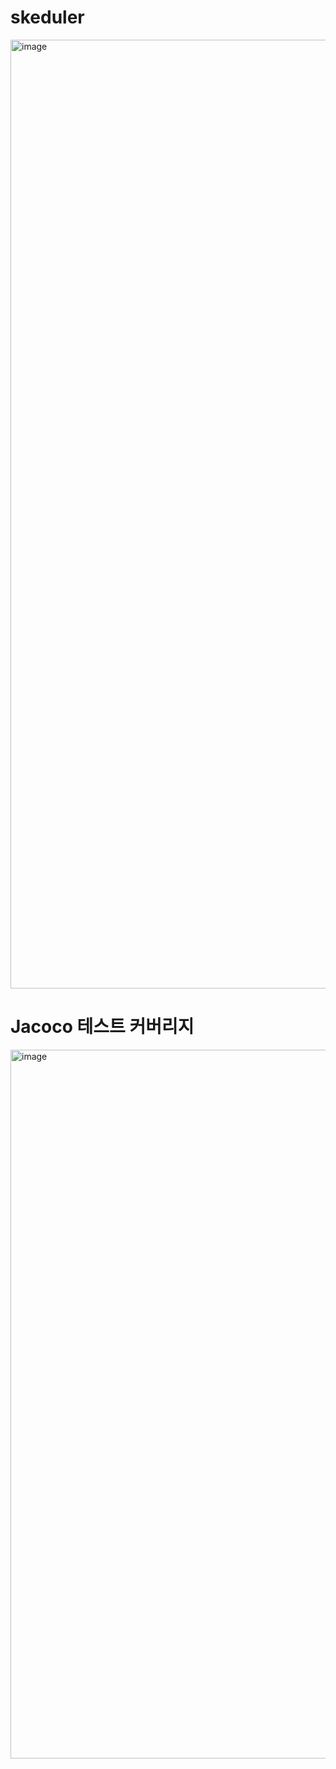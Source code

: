 # skeduler
<img width="1518" alt="image" src="https://user-images.githubusercontent.com/69445075/233547199-ed62feac-5ae3-468a-b68d-8e5ae67959c2.png">


# Jacoco 테스트 커버리지 
<img width="1134" alt="image" src="https://github.com/sangyun0904/skeduler/assets/69445075/929f9d23-ae4c-4c53-bff6-fd1437947f07">
